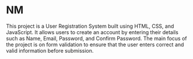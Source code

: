 # NM
This project is a User Registration System built using HTML, CSS, and JavaScript. It allows users to create an account by entering their details such as Name, Email, Password, and Confirm Password. The main focus of the project is on form validation to ensure that the user enters correct and valid information before submission.
